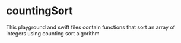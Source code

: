# countingSort
This playground and swift files contain functions that sort an array of integers using counting sort algorithm
